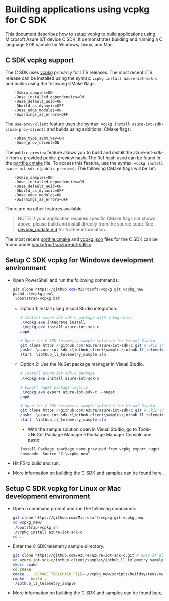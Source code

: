 # Building applications using vcpkg for C SDK

This document describes how to setup vcpkg to build applications using Microsoft Azure IoT device C SDK. It demonstrates building and running a C language SDK sample for Windows, Linux, and Mac.

## C SDK vcpkg support

The C SDK uses [vcpkg](https://github.com/microsoft/vcpkg) primarily for LTS releases. The most recent LTS release can be installed using the syntax: `vcpkg install azure-iot-sdk-c` and builds using the following CMake flags:

```
    -Dskip_samples=ON
    -Duse_installed_dependencies=ON
    -Duse_default_uuid=ON
    -Dbuild_as_dynamic=OFF
    -Duse_edge_modules=ON
    -Dwarnings_as_errors=OFF
```

The `use-prov-client` feature uses the syntax: `vcpkg install azure-iot-sdk-c[use-prov-client]` and builds using additional CMake flags:
```
    -Dhsm_type_symm_key=ON
    -Duse_prov_client=ON
```

The `public-preview` feature allows you to build and install the azure-iot-sdk-c from a provided public-preview hash. The Ref hash used can be found in the [portfile.cmake](https://github.com/microsoft/vcpkg/blob/master/ports/azure-iot-sdk-c/portfile.cmake) file. To access this feature, use the syntax: `vcpkg install azure-iot-sdk-c[public-preview]`. The following CMake flags will be set:

```
    -Dskip_samples=ON
    -Duse_installed_dependencies=ON
    -Duse_default_uuid=ON
    -Dbuild_as_dynamic=OFF
    -Duse_edge_modules=ON
    -Dwarnings_as_errors=OFF
```

There are no other features available.

> NOTE: If your application requires specific CMake flags not shown above, please build and install directly from the source code.  See [devbox_update.md](https://github.com/Azure/azure-iot-sdk-c/blob/main/doc/devbox_setup.md) for further information.

The most recent [portfile.cmake](https://github.com/microsoft/vcpkg/blob/master/ports/azure-iot-sdk-c/portfile.cmake) and [vcpkg.json](https://github.com/microsoft/vcpkg/blob/master/ports/azure-iot-sdk-c/vcpkg.json) files for the C SDK can be found under [vcpkg/ports/azure-iot-sdk-c](https://github.com/microsoft/vcpkg/tree/master/ports/azure-iot-sdk-c).


## Setup C SDK vcpkg for Windows development environment

- Open PowerShell and run the following commands:

    ```powershell
    git clone https://github.com/Microsoft/vcpkg.git vcpkg_new
    pushd .\vcpkg_new\
    .\bootstrap-vcpkg.bat
    ```

    - Option 1: Install using Visual Studio integration.

        ```powershell
        # Install azure-iot-sdk-c package with integration
        .\vcpkg.exe integrate install
        .\vcpkg.exe install azure-iot-sdk-c
        popd

        # Open the C SDK telemetry sample solution for Visual Studio.
        git clone https://github.com/Azure/azure-iot-sdk-c.git # Skip if already have a cloned repo
        pushd .\azure-iot-sdk-c\iothub_client\samples\iothub_ll_telemetry_sample\windows\
        start .\iothub_ll_telemetry_sample.sln
        ```

    - Option 2: Use the NuGet package manager in Visual Studio.

        ```powershell
        # Install azure-iot-sdk-c package
        .\vcpkg.exe install azure-iot-sdk-c

        # Export nuget package locally
        .\vcpkg.exe export azure-iot-sdk-c --nuget
        popd

        # Open the C SDK telemetry sample solution for Visual Studio.
        git clone https://github.com/Azure/azure-iot-sdk-c.git # Skip if already have a cloned repo
        pushd .\azure-iot-sdk-c\iothub_client\samples\iothub_ll_telemetry_sample\windows\
        start .\iothub_ll_telemetry_sample.sln
        ```

        - With the sample solution open in Visual Studio, go to Tools->NuGet Package Manager->Package Manager Console and paste:

        ```
        Install-Package <package name provided from vcpkg export nuget command> -Source "C:\vcpkg_new"
        ```

- Hit F5 to build and run.

- More information on building the C SDK and samples can be found [here](https://github.com/Azure/azure-iot-sdk-c/blob/main/doc/devbox_setup.md).

## Setup C SDK vcpkg for Linux or Mac development environment

- Open a command prompt and run the following commands:

    ```bash
    git clone https://github.com/Microsoft/vcpkg.git vcpkg_new
    cd vcpkg_new/
    ./bootstrap-vcpkg.sh
    ./vcpkg install azure-iot-sdk-c
    cd ..
    ```
- Enter the C SDK telemetry sample directory.

    ```bash
    git clone https://github.com/Azure/azure-iot-sdk-c.git # Skip if already have a cloned repo
    cd azure-iot-sdk-c/iothub_client/samples/iothub_ll_telemetry_sample/linux/
    mkdir cmake
    cd cmake
    cmake .. -DCMAKE_TOOLCHAIN_FILE=~/vcpkg_new/scripts/buildsystems/vcpkg.cmake
    cmake --build .
    ./iothub_ll_telemetry_sample
    ```

- More information on building the C SDK and samples can be found [here](https://github.com/Azure/azure-iot-sdk-c/blob/main/doc/devbox_setup.md).
